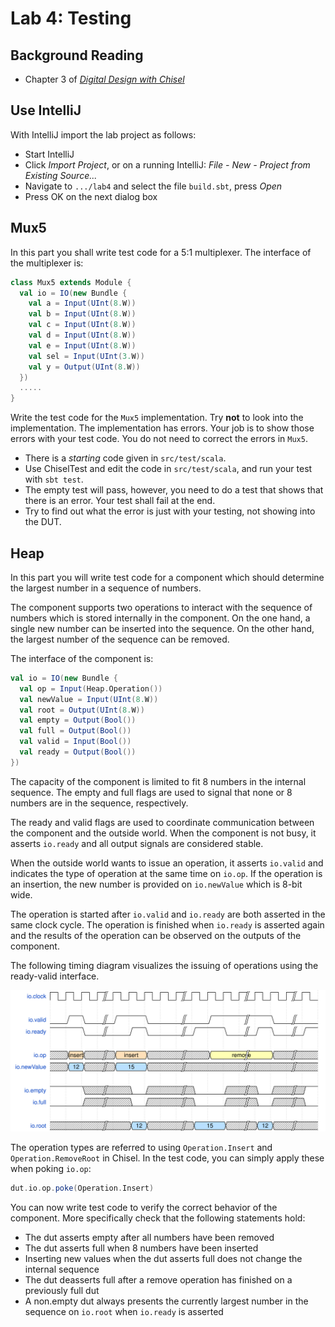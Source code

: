 # Lab 4: Testing

## Background Reading

 * Chapter 3 of
*[Digital Design with Chisel](http://www.imm.dtu.dk/~masca/chisel-book.html)*

## Use IntelliJ

With IntelliJ import the lab project as follows:

 * Start IntelliJ
 * Click *Import Project*, or on a running IntelliJ: *File - New -
Project from Existing Source...*
 * Navigate to ```.../lab4``` and select the file ```build.sbt```, press *Open*
 * Press OK on the next dialog box


## Mux5 

In this part you shall write test code for a 5:1 multiplexer. The interface
of the multiplexer is:

```scala
class Mux5 extends Module {
  val io = IO(new Bundle {
    val a = Input(UInt(8.W))
    val b = Input(UInt(8.W))
    val c = Input(UInt(8.W))
    val d = Input(UInt(8.W))
    val e = Input(UInt(8.W))
    val sel = Input(UInt(3.W))
    val y = Output(UInt(8.W))
  })
  .....
}
```

Write the test code for the ```Mux5``` implementation. Try **not** to
look into the implementation. The implementation has errors.
Your job is to show those errors with your test code. You do not
need to correct the errors in ```Mux5```.

 * There is a *starting* code given in ```src/test/scala```.
 * Use ChiselTest and edit the code
   in ```src/test/scala```, and run your test with ```sbt test```.
 * The empty test will pass, however, you need to do a test that shows
   that there is an error. Your test shall fail at the end.
 * Try to find out what the error is just with your testing, not showing
   into the DUT.

## Heap

In this part you will write test code for a component which should determine the largest number in a sequence of numbers. 

The component supports two operations to interact with the sequence of numbers which is stored internally in the component. On the one hand, a single new number can be inserted into the sequence. On the other hand, the largest number of the sequence can be removed. 


The interface of the component is:
```scala
val io = IO(new Bundle {
  val op = Input(Heap.Operation())
  val newValue = Input(UInt(8.W))
  val root = Output(UInt(8.W))
  val empty = Output(Bool())
  val full = Output(Bool())
  val valid = Input(Bool())
  val ready = Output(Bool())
})
```

The capacity of the component is limited to fit 8 numbers in the internal sequence. The empty and full flags are used to signal that none or 8 numbers are in the sequence, respectively.

The ready and valid flags are used to coordinate communication between the component and the outside world. When the component is not busy, it asserts `io.ready` and all output signals are considered stable. 

When the outside world wants to issue an operation, it asserts `io.valid` and indicates the type of operation at the same time on `io.op`. If the operation is an insertion, the new number is provided on `io.newValue` which is 8-bit wide.

The operation is started after `io.valid` and `io.ready` are both asserted in the same clock cycle. The operation is finished when `io.ready` is asserted again and the results of the operation can be observed on the outputs of the component.

The following timing diagram visualizes the issuing of operations using the ready-valid interface.

![Timing Diagram](../figures/heap_timing.svg)

The operation types are referred to using `Operation.Insert` and `Operation.RemoveRoot` in Chisel. In the test code, you can simply apply these when poking `io.op`:

```scala
dut.io.op.poke(Operation.Insert)
```

You can now write test code to verify the correct behavior of the component. More specifically check that the following statements hold:

* The dut asserts empty after all numbers have been removed
* The dut asserts full when 8 numbers have been inserted
* Inserting new values when the dut asserts full does not change the internal sequence
* The dut deasserts full after a remove operation has finished on a previously full dut
* A non.empty dut always presents the currently largest number in the sequence on `io.root` when `io.ready` is asserted



